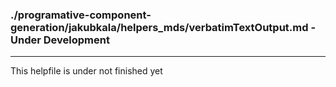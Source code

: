 ### ./programative-component-generation/jakubkala/helpers_mds/verbatimTextOutput.md - Under Development

***

This helpfile is under not finished yet

